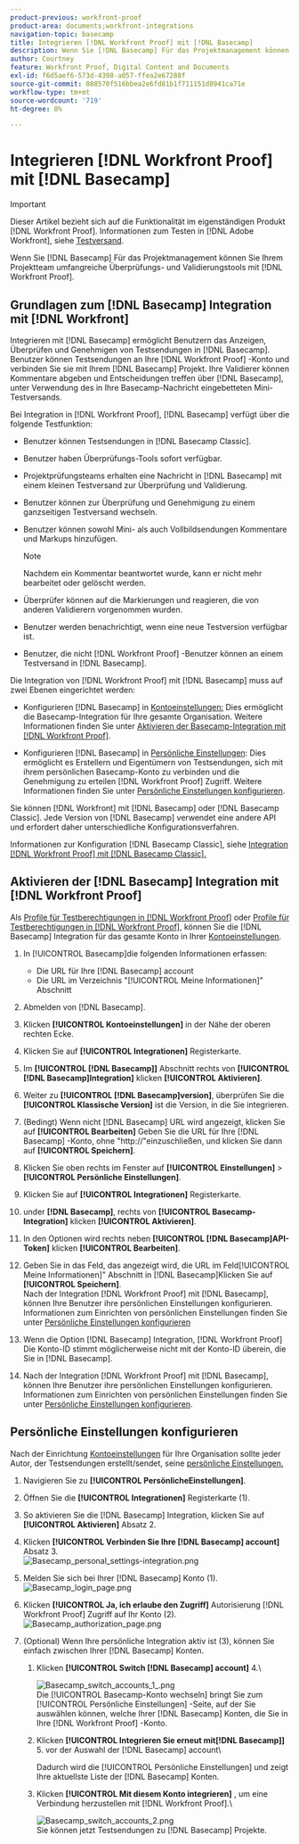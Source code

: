 ```yaml
---
product-previous: workfront-proof
product-area: documents;workfront-integrations
navigation-topic: basecamp
title: Integrieren [!DNL Workfront Proof] mit [!DNL Basecamp]
description: Wenn Sie [!DNL Basecamp] Für das Projektmanagement können Sie Ihrem Projektteam umfangreiche Überprüfungs- und Validierungstools mit [!DNL Workfront Proof].
author: Courtney
feature: Workfront Proof, Digital Content and Documents
exl-id: f6d5aef6-573d-4398-a057-ffea2e67288f
source-git-commit: 088570f516bbea2e6fd81b1f711151d8941ca71e
workflow-type: tm+mt
source-wordcount: '719'
ht-degree: 0%

---
```


# Integrieren [!DNL Workfront Proof] mit [!DNL Basecamp]

>[!IMPORTANT]
>
>Dieser Artikel bezieht sich auf die Funktionalität im eigenständigen Produkt [!DNL Workfront Proof]. Informationen zum Testen in [!DNL Adobe Workfront], siehe [Testversand](../../../review-and-approve-work/proofing/proofing.md).

Wenn Sie [!DNL Basecamp] Für das Projektmanagement können Sie Ihrem Projektteam umfangreiche Überprüfungs- und Validierungstools mit [!DNL Workfront Proof].

## Grundlagen zum [!DNL Basecamp] Integration mit [!DNL Workfront]

Integrieren mit [!DNL Basecamp] ermöglicht Benutzern das Anzeigen, Überprüfen und Genehmigen von Testsendungen in [!DNL Basecamp]. Benutzer können Testsendungen an Ihre [!DNL Workfront Proof] -Konto und verbinden Sie sie mit Ihrem [!DNL Basecamp] Projekt. Ihre Validierer können Kommentare abgeben und Entscheidungen treffen über [!DNL Basecamp], unter Verwendung des in Ihre Basecamp-Nachricht eingebetteten Mini-Testversands.

Bei Integration in [!DNL Workfront Proof], [!DNL Basecamp] verfügt über die folgende Testfunktion:

* Benutzer können Testsendungen in [!DNL Basecamp Classic].
* Benutzer haben Überprüfungs-Tools sofort verfügbar.
* Projektprüfungsteams erhalten eine Nachricht in [!DNL Basecamp] mit einem kleinen Testversand zur Überprüfung und Validierung.
* Benutzer können zur Überprüfung und Genehmigung zu einem ganzseitigen Testversand wechseln.
* Benutzer können sowohl Mini- als auch Vollbildsendungen Kommentare und Markups hinzufügen.

   >[!NOTE]
   >
   >Nachdem ein Kommentar beantwortet wurde, kann er nicht mehr bearbeitet oder gelöscht werden.

* Überprüfer können auf die Markierungen und reagieren, die von anderen Validierern vorgenommen wurden.
* Benutzer werden benachrichtigt, wenn eine neue Testversion verfügbar ist.
* Benutzer, die nicht [!DNL Workfront Proof] -Benutzer können an einem Testversand in [!DNL Basecamp].

Die Integration von [!DNL Workfront Proof] mit [!DNL Basecamp] muss auf zwei Ebenen eingerichtet werden:

* Konfigurieren [!DNL Basecamp] in [Kontoeinstellungen:](https://support.workfront.com/hc/en-us/sections/115000912147-Account-settings) Dies ermöglicht die Basecamp-Integration für Ihre gesamte Organisation. Weitere Informationen finden Sie unter [Aktivieren der Basecamp-Integration mit [!DNL Workfront Proof]](#enabling-the-basecamp-integration-with-workfront-proof).

* Konfigurieren [!DNL Basecamp] in [Persönliche Einstellungen](https://support.workfront.com/hc/en-us/sections/115000921168-Personal-settings): Dies ermöglicht es Erstellern und Eigentümern von Testsendungen, sich mit ihrem persönlichen Basecamp-Konto zu verbinden und die Genehmigung zu erteilen [!DNL Workfront Proof] Zugriff. Weitere Informationen finden Sie unter [Persönliche Einstellungen konfigurieren](#configuring-personal-settings).

Sie können [!DNL Workfront] mit [!DNL Basecamp] oder [!DNL Basecamp Classic]. Jede Version von [!DNL Basecamp] verwendet eine andere API und erfordert daher unterschiedliche Konfigurationsverfahren.

Informationen zur Konfiguration [!DNL Basecamp Classic], siehe [Integration [!DNL Workfront Proof] mit [!DNL Basecamp Classic].](https://support.workfront.com/knowledge/articles/115004234707/en-us?brand_id=662728&amp;return_to=%2Fhc%2Fen-us%2Farticles%2F115004234707)

## Aktivieren der [!DNL Basecamp] Integration mit [!DNL Workfront Proof]

Als [Profile für Testberechtigungen in [!DNL Workfront Proof]](../../../workfront-proof/wp-acct-admin/account-settings/proof-perm-profiles-in-wp.md) oder [Profile für Testberechtigungen in [!DNL Workfront Proof]](../../../workfront-proof/wp-acct-admin/account-settings/proof-perm-profiles-in-wp.md), können Sie die [!DNL Basecamp] Integration für das gesamte Konto in Ihrer [Kontoeinstellungen](https://support.workfront.com/hc/en-us/sections/115000912147-Account-settings).

1. In [!UICONTROL Basecamp]die folgenden Informationen erfassen:

   * Die URL für Ihre [!DNL Basecamp] account
   * Die URL im Verzeichnis &quot;[!UICONTROL Meine Informationen]&quot; Abschnitt

1. Abmelden von [!DNL Basecamp].
1. Klicken **[!UICONTROL Kontoeinstellungen]** in der Nähe der oberen rechten Ecke.
1. Klicken Sie auf **[!UICONTROL Integrationen]** Registerkarte.
1. Im **[!UICONTROL [!DNL Basecamp]]** Abschnitt rechts von **[!UICONTROL [!DNL Basecamp]Integration]** klicken **[!UICONTROL Aktivieren]**.

1. Weiter zu **[!UICONTROL [!DNL Basecamp]version]**, überprüfen Sie die **[!UICONTROL Klassische Version]** ist die Version, in die Sie integrieren.

1. (Bedingt) Wenn nicht [!DNL Basecamp] URL wird angezeigt, klicken Sie auf **[!UICONTROL Bearbeiten]** Geben Sie die URL für Ihre [!DNL Basecamp] -Konto, ohne &quot;http://&quot;einzuschließen, und klicken Sie dann auf **[!UICONTROL Speichern]**.

1. Klicken Sie oben rechts im Fenster auf **[!UICONTROL Einstellungen]** > **[!UICONTROL Persönliche Einstellungen]**.

1. Klicken Sie auf **[!UICONTROL Integrationen]** Registerkarte.
1. under **[!DNL Basecamp]**, rechts von **[!UICONTROL Basecamp-Integration]** klicken **[!UICONTROL Aktivieren]**.

1. In den Optionen wird rechts neben **[!UICONTROL [!DNL Basecamp]API-Token]** klicken **[!UICONTROL Bearbeiten]**.

1. Geben Sie in das Feld, das angezeigt wird, die URL im Feld[!UICONTROL Meine Informationen]&quot; Abschnitt in [!DNL Basecamp]Klicken Sie auf **[!UICONTROL Speichern]**.\
   Nach der Integration [!DNL Workfront Proof] mit [!DNL Basecamp], können Ihre Benutzer ihre persönlichen Einstellungen konfigurieren. Informationen zum Einrichten von persönlichen Einstellungen finden Sie unter [Persönliche Einstellungen konfigurieren](#configuring-personal-settings)

1. Wenn die Option [!DNL Basecamp] Integration, [!DNL Workfront Proof] Die Konto-ID stimmt möglicherweise nicht mit der Konto-ID überein, die Sie in [!DNL Basecamp].
1. Nach der Integration [!DNL Workfront Proof] mit [!DNL Basecamp], können Ihre Benutzer ihre persönlichen Einstellungen konfigurieren. Informationen zum Einrichten von persönlichen Einstellungen finden Sie unter [Persönliche Einstellungen konfigurieren](#configuring-personal-settings).

## Persönliche Einstellungen konfigurieren

Nach der Einrichtung [Kontoeinstellungen](https://support.workfront.com/hc/en-us/sections/115000912147-Account-settings) für Ihre Organisation sollte jeder Autor, der Testsendungen erstellt/sendet, seine  [persönliche Einstellungen.](https://support.workfront.com/hc/en-us/sections/115000921168-Personal-settings)

1. Navigieren Sie zu **[!UICONTROL Persönliche** &#x200B;**Einstellungen]**.

1. Öffnen Sie die **[!UICONTROL Integrationen]** Registerkarte (1).
1. So aktivieren Sie die [!DNL Basecamp] Integration, klicken Sie auf **[!UICONTROL Aktivieren]** Absatz 2.
1. Klicken **[!UICONTROL Verbinden Sie Ihre [!DNL Basecamp] account]** Absatz 3.\
   ![Basecamp_personal_settings-integration.png](assets/basecamp-personal-settings-integration-350x174.png)

1. Melden Sie sich bei Ihrer [!DNL Basecamp] Konto (1).\
   ![Basecamp_login_page.png](assets/basecamp-login-page-350x107.png)

1. Klicken **[!UICONTROL Ja, ich erlaube den Zugriff]** Autorisierung [!DNL Workfront Proof] Zugriff auf Ihr Konto (2).\
   ![Basecamp_authorization_page.png](assets/basecamp-authorization-page-350x173.png)

1. (Optional) Wenn Ihre persönliche Integration aktiv ist (3), können Sie einfach zwischen Ihrer [!DNL Basecamp] Konten.

   1. Klicken **[!UICONTROL Switch [!DNL Basecamp] account]** 4.\

      ![Basecamp_switch_accounts_1_.png](assets/basecamp-switching-accounts--1--350x179.png)\
      Die [!UICONTROL Basecamp-Konto wechseln] bringt Sie zum [!UICONTROL Persönliche Einstellungen] -Seite, auf der Sie auswählen können, welche Ihrer [!DNL Basecamp] Konten, die Sie in Ihre [!DNL Workfront Proof] -Konto.

   1. Klicken **[!UICONTROL Integrieren Sie erneut mit[!DNL Basecamp]]** 5. vor der Auswahl der [!DNL Basecamp] account\

      Dadurch wird die [!UICONTROL Persönliche Einstellungen] und zeigt Ihre aktuellste Liste der [!DNL Basecamp] Konten.

   1. Klicken **[!UICONTROL Mit diesem Konto integrieren]** , um eine Verbindung herzustellen mit [!DNL Workfront Proof].\

      ![Basecamp_switch_accounts_2.png](assets/basecamp-switching-accounts-2-350x138.png)\
      Sie können jetzt Testsendungen zu [!DNL Basecamp] Projekte.
